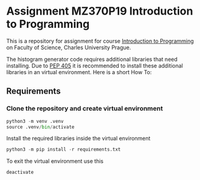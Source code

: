 # Assignment MZ370P19 Introduction to Programming

This is a repository for assignment for course
[Introduction to Programming][1] on Faculty of Science, Charles University
Prague.

The histogram generator code requires additional libraries that need
installing. Due to [PEP 405][2] it is recommended to install these
additional libraries in an virtual environment. Here is a short How To:

## Requirements

### Clone the repository and create virtual environment

```python
python3 -m venv .venv
source .venv/bin/activate
```

Install the required libraries inside the virtual environment

```python
python3 -m pip install -r requirements.txt
```

To exit the virtual environment use this

```
deactivate
```

[1]: <http://web.natur.cuni.cz/~bayertom/index.php/teaching/uvod-do-programovani>
[2]: <https://peps.python.org/pep-0405/>
